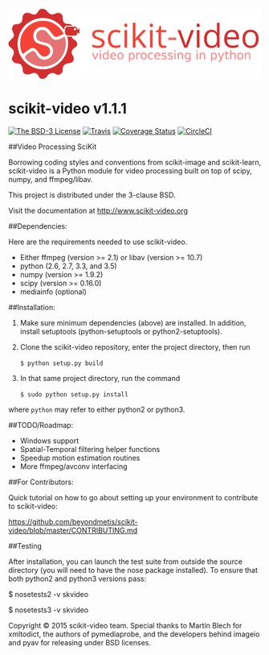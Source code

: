 
![scikit-video logo](doc/images/scikit-video.png)



scikit-video v1.1.1
===================

[![The BSD-3 License](https://img.shields.io/badge/license-BSD--3--Clause-blue.svg)](https://spdx.org/licenses/BSD-3-Clause#licenseText)
[![Travis](https://api.travis-ci.org/scikit-video/scikit-video.png?branch=master)](https://travis-ci.org/scikit-video/scikit-video)
[![Coverage Status](https://coveralls.io/repos/github/scikit-video/scikit-video/badge.svg?branch=master)](https://coveralls.io/github/scikit-video/scikit-video?branch=master)
[![CircleCI](https://circleci.com/gh/scikit-video/scikit-video/tree/master.svg?style=shield&circle-token=:circle-token)](https://circleci.com/gh/scikit-video/scikit-video)


##Video Processing SciKit

Borrowing coding styles and conventions from scikit-image and scikit-learn,
scikit-video is a Python module for video processing built on top of 
scipy, numpy, and ffmpeg/libav.

This project is distributed under the 3-clause BSD.

Visit the documentation at http://www.scikit-video.org


##Dependencies:

Here are the requirements needed to use scikit-video.

- Either ffmpeg (version >= 2.1) or libav (version >= 10.7)
- python (2.6, 2.7, 3.3, and 3.5)
- numpy (version >= 1.9.2)
- scipy (version >= 0.16.0)
- mediainfo (optional)


##Installation:

1. Make sure minimum dependencies (above) are installed. In addition, install setuptools (python-setuptools or python2-setuptools).

2. Clone the scikit-video repository, enter the project directory, then run

   `$ python setup.py build`

3. In that same project directory, run the command

   `$ sudo python setup.py install`

where `python` may refer to either python2 or python3.


##TODO/Roadmap:
- Windows support
- Spatial-Temporal filtering helper functions
- Speedup motion estimation routines
- More ffmpeg/avconv interfacing


##For Contributors:

Quick tutorial on how to go about setting up your environment to contribute to scikit-video: 

https://github.com/beyondmetis/scikit-video/blob/master/CONTRIBUTING.md


##Testing

After installation, you can launch the test suite from outside the source directory (you will need to have the nose package installed). To ensure that both python2 and python3 versions pass:

$ nosetests2 -v skvideo

$ nosetests3 -v skvideo

Copyright &copy; 2015 scikit-video team. Special thanks to Martín Blech for xmltodict, the authors of pymediaprobe, and the developers behind imageio and pyav for releasing under BSD licenses.
